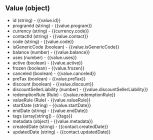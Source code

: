 ## Value (object)
+ id (string) - {{value.id}}
+ programId (string) - {{value.program}}
+ currency (string) - {{currency.code}}
+ contactId (string) - {{value.contact}}
+ code (string) - {{value.code}}
+ isGenericCode (boolean) - {{value.isGenericCode}}
+ balance (number) - {{value.balance}}
+ uses (number) - {{value.uses}}
+ active (boolean) - {{value.active}}
+ frozen (boolean) - {{value.frozen}}
+ canceled (boolean) - {{value.canceled}}
+ preTax (boolean) - {{value.preTax}}
+ discount (boolean) - {{value.discount}}
+ discountSellerLiability (number) - {{value.discountSellerLiability}}
+ redemptionRule (Rule) - {{value.redemptionRule}}
+ valueRule (Rule) - {{value.valueRule}}
+ startDate (string) - {{value.startDate}}
+ endDate (string) - {{value.endDate}}
+ tags (array[string]) - {{tags}}
+ metadata (object) - {{value.metadata}}
+ createdDate (string) - {{contact.createdDate}}
+ updatedDate (string) - {{contact.updatedDate}}
